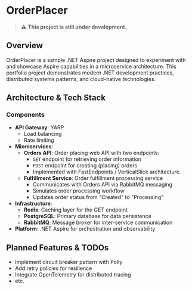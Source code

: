 # OrderPlacer

> ⚠️ **This project is still under development.**

## Overview

OrderPlacer is a sample .NET Aspire project designed to experiment with and showcase Aspire capabilities in a microservice architecture. This portfolio project demonstrates modern .NET development practices, distributed systems patterns, and cloud-native technologies.

## Architecture & Tech Stack

### Components

- **API Gateway**: YARP
  - Load balancing
  - Rate limiting
- **Microservices**:
  - **Orders API**: Order placing web API with two endpoints:
    - `GET` endpoint for retrieving order information
    - `POST` endpoint for creating (placing) orders
    - Implemented with FastEndpoints / VerticalSlice architecture. 
  - **Fulfillment Service**: Order fulfillment processing service
    - Communicates with Orders API via RabbitMQ messaging
    - Simulates order processing workflow
    - Updates order status from "Created" to "Processing"
- **Infrastructure**:
  - **Redis**: Caching layer for the GET endpoint
  - **PostgreSQL**: Primary database for data persistence
  - **RabbitMQ**: Message broker for inter-service communication
- **Platform**: .NET Aspire for orchestration and observability

## Planned Features & TODOs

- Implement circuit breaker pattern with Polly
- Add retry policies for resilience
- Integrate OpenTelemetry for distributed tracing
- etc.